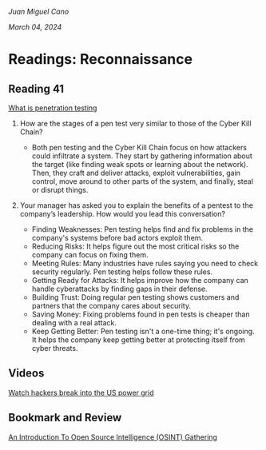 *Juan Miguel Cano*

*March 04, 2024*


# Readings: Reconnaissance


## Reading 41
[What is penetration testing](https://www.imperva.com/learn/application-security/penetration-testing/)

1. How are the stages of a pen test very similar to those of the Cyber Kill Chain?
    - Both pen testing and the Cyber Kill Chain focus on how attackers could infiltrate a system. They start by gathering information about the target (like finding weak spots or learning about the network). Then, they craft and deliver attacks, exploit vulnerabilities, gain control, move around to other parts of the system, and finally, steal or disrupt things.

2. Your manager has asked you to explain the benefits of a pentest to the company’s leadership. How would you lead this conversation?
    - Finding Weaknesses: Pen testing helps find and fix problems in the company's systems before bad actors exploit them.
    - Reducing Risks: It helps figure out the most critical risks so the company can focus on fixing them.
    - Meeting Rules: Many industries have rules saying you need to check security regularly. Pen testing helps follow these rules.
    - Getting Ready for Attacks: It helps improve how the company can handle cyberattacks by finding gaps in their defense.
    - Building Trust: Doing regular pen testing shows customers and partners that the company cares about security.
    - Saving Money: Fixing problems found in pen tests is cheaper than dealing with a real attack.
    - Keep Getting Better: Pen testing isn't a one-time thing; it's ongoing. It helps the company keep getting better at protecting itself from cyber threats.

## Videos
[Watch hackers break into the US power grid](https://www.youtube.com/watch?v=pL9q2lOZ1Fw&ab_channel=TechInsider)

## Bookmark and Review
[An Introduction To Open Source Intelligence (OSINT) Gathering](https://www.secjuice.com/introduction-to-open-source-intelligence-osint/)